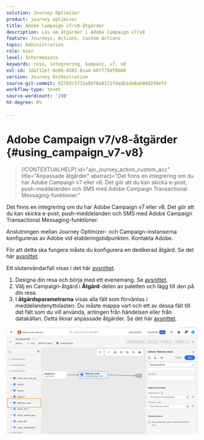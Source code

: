 ```yaml
---
solution: Journey Optimizer
product: journey optimizer
title: Adobe Campaign v7/v8-åtgärder
description: Läs om åtgärder i Adobe Campaign v7/v8
feature: Journeys, Actions, Custom Actions
topic: Administration
role: User
level: Intermediate
keywords: resa, integrering, kampanj, v7, v8
exl-id: 3da712e7-0e08-4585-8ca4-b6ff79df0b68
version: Journey Orchestration
source-git-commit: 62783c5731a8b78a8171fdadb1da8a680d249efd
workflow-type: tm+mt
source-wordcount: '198'
ht-degree: 0%

---
```


# Adobe Campaign v7/v8-åtgärder {#using_campaign_v7-v8}

>[!CONTEXTUALHELP]
>id="ajo_journey_action_custom_acc"
>title="Anpassade åtgärder"
>abstract="Det finns en integrering om du har Adobe Campaign v7 eller v8. Det gör att du kan skicka e-post, push-meddelanden och SMS med Adobe Campaign Transactional Messaging-funktioner."

Det finns en integrering om du har Adobe Campaign v7 eller v8. Det gör att du kan skicka e-post, push-meddelanden och SMS med Adobe Campaign Transactional Messaging-funktioner.

Anslutningen mellan Journey Optimizer- och Campaign-instanserna konfigureras av Adobe vid etableringstidpunkten. Kontakta Adobe.

För att detta ska fungera måste du konfigurera en dedikerad åtgärd. Se det här [avsnittet](../action/acc-action.md).

Ett slutanvändarfall visas i det här [avsnittet](../building-journeys/ajo-ac.md).

1. Designa din resa och börja med ett evenemang. Se [avsnittet](../building-journeys/journey.md).
1. Välj en Campaign-åtgärd i **Åtgärd**-delen av paletten och lägg till den på din resa.
1. I **åtgärdsparametrarna** visas alla fält som förväntas i meddelandenyttolasten. Du måste mappa vart och ett av dessa fält till det fält som du vill använda, antingen från händelsen eller från datakällan. Detta liknar anpassade åtgärder. Se det här [avsnittet](../building-journeys/using-custom-actions.md).

![](assets/accintegration2.png)
